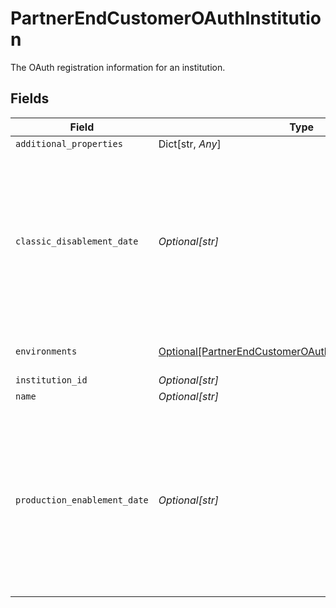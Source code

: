 # PartnerEndCustomerOAuthInstitution

The OAuth registration information for an institution.


## Fields

| Field                                                                                                                                                       | Type                                                                                                                                                        | Required                                                                                                                                                    | Description                                                                                                                                                 |
| ----------------------------------------------------------------------------------------------------------------------------------------------------------- | ----------------------------------------------------------------------------------------------------------------------------------------------------------- | ----------------------------------------------------------------------------------------------------------------------------------------------------------- | ----------------------------------------------------------------------------------------------------------------------------------------------------------- |
| `additional_properties`                                                                                                                                     | Dict[str, *Any*]                                                                                                                                            | :heavy_minus_sign:                                                                                                                                          | N/A                                                                                                                                                         |
| `classic_disablement_date`                                                                                                                                  | *Optional[str]*                                                                                                                                             | :heavy_minus_sign:                                                                                                                                          | The date on which non-OAuth Item adds will no longer be supported for this institution, or an empty string if no such date has been set by the institution. |
| `environments`                                                                                                                                              | [Optional[PartnerEndCustomerOAuthInstitutionEnvironments]](../../models/shared/partnerendcustomeroauthinstitutionenvironments.md)                           | :heavy_minus_sign:                                                                                                                                          | Registration statuses by environment.                                                                                                                       |
| `institution_id`                                                                                                                                            | *Optional[str]*                                                                                                                                             | :heavy_minus_sign:                                                                                                                                          | N/A                                                                                                                                                         |
| `name`                                                                                                                                                      | *Optional[str]*                                                                                                                                             | :heavy_minus_sign:                                                                                                                                          | N/A                                                                                                                                                         |
| `production_enablement_date`                                                                                                                                | *Optional[str]*                                                                                                                                             | :heavy_minus_sign:                                                                                                                                          | The date on which the end customer's application was approved by the institution, or an empty string if their application has not yet been approved.        |